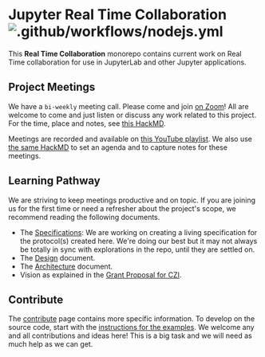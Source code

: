 # Jupyter Real Time Collaboration ![.github/workflows/nodejs.yml](https://github.com/jupyterlab/rtc/workflows/.github/workflows/nodejs.yml/badge.svg)

This **Real Time Collaboration** monorepo contains current work on Real Time collaboration for use in JupyterLab and other Jupyter applications.

## Project Meetings

We have a `bi-weekly` meeting call. Please come and join [on Zoom](https://zoom.us/j/94702599683)! All are welcome to come and just listen or discuss any work related to this project. For the time, place and notes, see [this HackMD](https://hackmd.io/@_4xc7QhhSHKODRQn1uiulw/BkV24I3qL/edit).

Meetings are recorded and available on [this YouTube playlist](https://www.youtube.com/playlist?list=PLUrHeD2K9Cmk5PpU7a3Pf5zEteJ-_kA81). We also use [the same HackMD](https://hackmd.io/@_4xc7QhhSHKODRQn1uiulw/BkV24I3qL/edit) to set an agenda and to capture notes for these meetings.

## Learning Pathway

We are striving to keep meetings productive and on topic. If you are joining us for the first time or need a refresher about the project's scope, we recommend reading the following documents.

- The [Specifications](https://jupyter-rtc.readthedocs.io/en/latest/developer/specs.html): We are working on creating a living specification for the protocol(s) created here. We're doing our best but it may not always be totally in sync with explorations in the repo, until they are settled on.
- The [Design](https://jupyter-rtc.readthedocs.io/en/latest/developer/design.html) document.
- The [Architecture](https://jupyter-rtc.readthedocs.io/en/latest/developer/architecture.html) document.
- Vision as explained in the [Grant Proposal for CZI](https://jupyter-rtc.readthedocs.io/en/latest/organisation/czi-2020.html).

## Contribute

The [contribute](https://jupyter-rtc.readthedocs.io/en/latest/organisation/contribute.html) page contains more specific information. To develop on the source code, start with the [instructions for the examples](https://jupyter-rtc.readthedocs.io/en/latest/developer/examples.html). We welcome any and all contributions and ideas here! This is a big task and we will need as much help as we can get.
